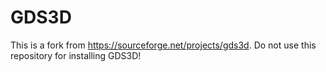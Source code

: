 # GDS3D
This is a fork from https://sourceforge.net/projects/gds3d. Do not use this repository for installing GDS3D!
